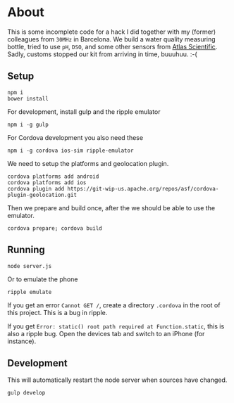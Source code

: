 # About

This is some incomplete code for a hack I did together with my (former)
colleagues from `30MHz` in Barcelona. We build a water quality measuring
bottle, tried to use `pH`, `DSO`, and some other sensors from [Atlas
Scientific](http://www.atlas-scientific.com). Sadly, customs stopped
our kit from arriving in time, buuuhuu. :-(

## Setup

	npm i
	bower install

For development, install gulp and the ripple emulator

	npm i -g gulp

For Cordova development you also need these

	npm i -g cordova ios-sim ripple-emulator

We need to setup the platforms and geolocation plugin.

	cordova platforms add android
	cordova platforms add ios
	cordova plugin add https://git-wip-us.apache.org/repos/asf/cordova-plugin-geolocation.git

Then we prepare and build once, after the we should be able to use the
emulator.

	cordova prepare; cordova build

## Running

	node server.js

Or to emulate the phone

	ripple emulate

If you get an error `Cannot GET /`, create a directory `.cordova` in the
root of this project. This is a bug in ripple.

If you get `Error: static() root path required at Function.static`, this
is also a ripple bug. Open the devices tab and switch to an iPhone (for
instance).

## Development

This will automatically restart the node server when sources have
changed.

	gulp develop
